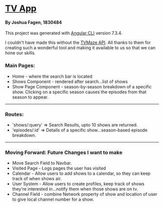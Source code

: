 # [TV App](https://github.com/joshfagen/tvapp)
#### By Joshua Fagen, 1830484

This project was generated with [Angular CLI](https://github.com/angular/angular-cli) version 7.3.4.

I couldn't have made this without the [TVMaze API](https://api.tvmaze.com). All thanks to them for creating such a wonderful tool and making it available to us so that we can hone our skills.

### Main Pages: ###

* Home - where the search bar is located
* Shows Component - rendered after search...list of shows
* Show Page Component - season-by-season breakdown of a specific show. Clicking on a specific season causes the episodes from that season to appear.

***
### Routes: ### 
* 'shows/:query' => Search Results, upto 10 shows are returned.
* 'episodes/:id' => Details of a specific show...season-based episode breakdown.


***
### Moving Forward: Future Changes I want to make
* Move Search Field to Navbar.
* Visited Page - Logs pages the user has visited
* Calendar - Allow users to add shows to a calendar, so they can keep track of when shows air.
* User System - Allow users to create profiles, keep track of shows they're interested in...notify them when those shows are on tv. 
* Channel Field - combine Network property of show and location of user to give local channel number for a show. 
